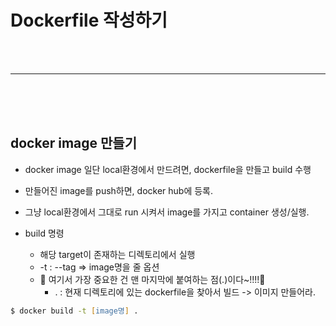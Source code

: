 # Dockerfile 작성하기


<br>
<br>
<hr>
<br>
<br>
<br>


## docker image 만들기

* docker image 일단 local환경에서 만드려면, dockerfile을 만들고 build 수행

* 만들어진 image를 push하면, docker hub에 등록.

* 그냥 local환경에서 그대로 run 시켜서 image를 가지고 container 생성/실행.

* build 명령
    - 해당 target이 존재하는 디렉토리에서 실행
    - -t : --tag => image명을 줄 옵션
    - 🎯 여기서 가장 중요한 건 맨 마지막에 붙여하는 점(.)이다~!!!!🎯
        - . : 현재 디렉토리에 있는 dockerfile을 찾아서 빌드 -> 이미지 만들어라.

```zsh
$ docker build -t [image명] .
```